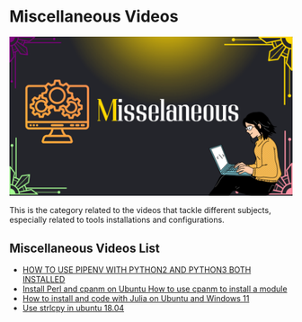 # Miscellaneous Videos

![](../../images/misc.png?raw=true)

This is the category related to the videos that tackle different subjects, especially related to tools installations and configurations.

## Miscellaneous Videos List
- [HOW TO USE PIPENV WITH PYTHON2 AND PYTHON3 BOTH INSTALLED](<HOW TO USE PIPENV WITH PYTHON2 AND PYTHON3 BOTH INSTALLED.md>)
- [Install Perl and cpanm on Ubuntu How to use cpanm to install a module](<Install Perl and cpanm on Ubuntu How to use cpanm to install a module.md>)
- [How to install and code with Julia on Ubuntu and  Windows 11](<How to install and code with Julia on Ubuntu and  Windows 11.md>)
- [Use strlcpy in ubuntu 18.04](<Use strlcpy in ubuntu 18.04.md>)


